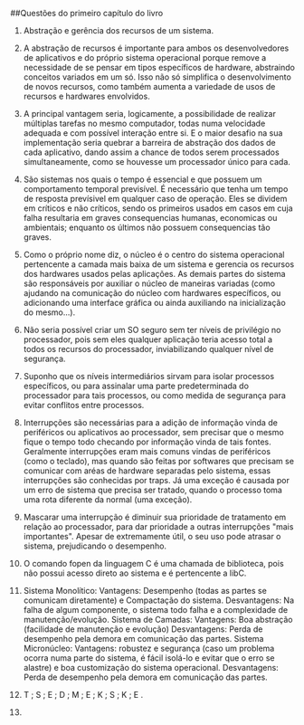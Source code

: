 ##Questões do primeiro capítulo do livro

1. Abstração e gerência dos recursos de um sistema.

2. A abstração de recursos é importante para ambos os desenvolvedores de aplicativos e do próprio sistema operacional porque remove a necessidade de se pensar em tipos específicos de hardware, abstraindo conceitos variados em um só. Isso não só simplifica o desenvolvimento de novos recursos, como também aumenta a variedade de usos de recursos e hardwares envolvidos.

3. A principal vantagem seria, logicamente, a possibilidade de realizar múltiplas tarefas no mesmo computador, todas numa velocidade adequada e com possível interação entre si. E o maior desafio na sua implementação seria quebrar a barreira de abstração dos dados de cada aplicativo, dando assim a chance de todos serem processados simultaneamente, como se houvesse um processador único para cada.

4. São sistemas nos quais o tempo é essencial e que possuem um comportamento temporal previsível. É necessário que tenha um tempo de resposta prevísivel em qualquer caso de operação. Eles se dividem em críticos e não críticos, sendo os primeiros usados em casos em cuja falha resultaria em graves consequencias humanas, economicas ou ambientais; enquanto os últimos não possuem consequencias tão graves.

5. Como o próprio nome diz, o núcleo é o centro do sistema operacional pertencente a camada mais baixa de um sistema e gerencia os recursos dos hardwares usados pelas aplicações. As demais partes do sistema são responsáveis por auxiliar o núcleo de maneiras variadas (como ajudando na comunicação do núcleo com hardwares específicos, ou adicionando uma interface gráfica ou ainda auxiliando na inicialização do mesmo...).

 6. Não seria possível criar um SO seguro sem ter níveis de privilégio no processador, pois sem eles qualquer aplicação teria acesso total a todos os recursos do processador, inviabilizando qualquer nível de segurança.
 
 7. Suponho que os níveis intermediários sirvam para isolar processos específicos, ou para assinalar uma parte predeterminada do processador para tais processos, ou como medida de segurança para evitar conflitos entre processos.
 
 8. Interrupções são necessárias para a adição de informação vinda de periféricos ou aplicativos ao processador, sem precisar que o mesmo fique o tempo todo checando por informação vinda de tais fontes. Geralmente interrupções eram mais comuns vindas de periféricos (como o teclado), mas quando são feitas por softwares que precisam se comunicar com aréas de hardware separadas pelo sistema, essas interrupções são conhecidas por traps. Já uma exceção é causada por um erro de sistema que precisa ser tratado, quando o processo toma uma rota diferente da normal (uma exceção).
 
 9. Mascarar uma interrupção é diminuir sua prioridade de tratamento em relação ao processador, para dar prioridade a outras interrupções "mais importantes". Apesar de extremamente útil, o seu uso pode atrasar o sistema, prejudicando o desempenho.
 
 10. O comando fopen da linguagem C é uma chamada de biblioteca, pois não possui acesso direto ao sistema e é pertencente a libC.
 
 11. Sistema Monolítico: Vantagens: Desempenho (todas as partes se comunicam diretamente) e Compactação do sistema. Desvantagens: Na falha de algum componente, o sistema todo falha e a complexidade de manutenção/evolução.
 Sistema de Camadas: Vantagens: Boa abstração (facilidade de manutenção e evolução) Desvantagens: Perda de desempenho pela demora em comunicação das partes.
 Sistema Micronúcleo: Vantagens: robustez e segurança (caso um problema ocorra numa parte do sistema, é fácil isolá-lo e evitar que o erro se alastre) e boa customização do sistema operacional. Desvantagens: Perda de desempenho pela demora em comunicação das partes.
 
 12. T ; S ; E ; D ; M ; E ; K ; S ; K ; E .
 
 13. 
